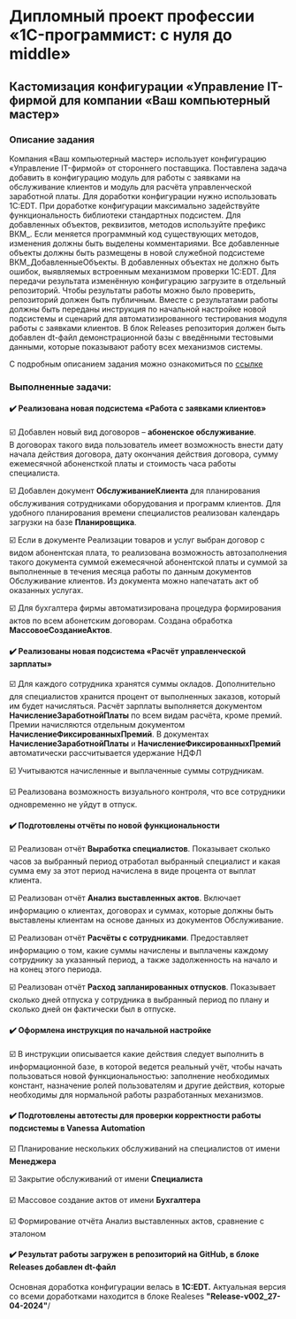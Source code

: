 # Дипломный проект профессии «1C-программист: с нуля до middle»

## Кастомизация конфигурации «Управление IT-фирмой для компании «Ваш компьютерный мастер»

### Описание задания

Компания «Ваш компьютерный мастер» использует конфигурацию «Управление IT-фирмой» от стороннего поставщика. Поставлена задача добавить в конфигурацию модуль для работы с заявками на обслуживание клиентов и модуль для расчёта управленческой заработной платы.
Для доработки конфигурации нужно использовать 1C:EDT. При доработке конфигурации максимально задействуйте функциональность библиотеки стандартных подсистем.
Для добавленных объектов, реквизитов, методов используйте префикс ВКМ_. Если меняется программный код существующих методов, изменения должны быть выделены комментариями.
Все добавленные объекты должны быть размещены в новой служебной подсистеме ВКМ_ДобавленныеОбъекты. В добавленных объектах не должно быть ошибок, выявляемых встроенным механизмом проверки 1C:EDT.
Для передачи результата изменённую конфигурацию загрузите в отдельный репозиторий. Чтобы результаты работы можно было проверить, репозиторий должен быть публичным.
Вместе с результатами работы должны быть переданы инструкция по начальной настройке новой подсистемы и сценарий для автоматизированного тестирования модуля работы с заявками клиентов.
В блок Releases репозитория должен быть добавлен dt-файл демонстрационной базы с введёнными тестовыми данными, которые показывают работу всех механизмов системы.

С подробным описанием задания можно ознакомиться по [ссылке](https://github.com/netology-code/fonecmid-diplom/blob/main/README.md)

### Выполненные задачи:
#### ✔️ Реализована новая подсистема «Работа с заявками клиентов» 
 
☑️ Добавлен новый вид договоров – **абоненское обслуживание**.  
В договорах такого вида пользователь имеет возможность внести дату начала действия договора, 
дату окончания действия договора, сумму ежемесячной абоненсткой платы и стоимость часа работы специалиста.
 
☑️ Добавлен документ **ОбслуживаниеКлиента** для  планирования обслуживания сотрудниками оборудования и программ клиентов. 
Для удобного планирования времени специалистов реализован календарь загрузки на базе **Планировщика**.

☑️ Если в документе Реализации товаров и услуг выбран договор с видом абонентская плата, 
то реализована возможность автозаполнения такого документа суммой ежемесячной абонентской платы
и суммой за выполненные в течения месяца работы по данным документов Обслуживание клиентов. 
Из документа можно напечатать акт об оказанных услугах.

☑️ Для бухгалтера фирмы автоматизирована процедура формирования актов по всем абонетским договорам.
Создана обработка **МассовоеСозданиеАктов**.

#### ✔️ Реализованы новая подсистема «Расчёт управленческой зарплаты» 

☑️ Для каждого сотрудника хранятся суммы окладов. 
Дополнительно для специалистов хранится процент от выполненных заказов, который им будет начисляться. 
Расчёт зарплаты выполняется документом **НачислениеЗаработнойПлаты** по всем видам расчёта, кроме премий. 
Премии начисляются отдельным документом **НачислениеФиксированныхПремий**.
В документах **НачислениеЗаработнойПлаты** и **НачислениеФиксированныхПремий** автоматически рассчитывается удержание НДФЛ
  
☑️ Учитываются начисленные и выплаченные суммы сотрудникам.

☑️ Реализована возможность визуального контроля, что все сотрудники одновременно не уйдут в отпуск. 
     

#### ✔️ Подготовлены отчёты по новой функциональности

☑️ Реализован отчёт **Выработка специалистов**. 
Показывает сколько часов за выбранный период отработал выбранный специалист 
и какая сумма ему за этот период начислена в виде процента от выплат клиента. 

☑️ Реализован отчёт **Анализ выставленных актов**. 
Включает информацию о клиентах, договорах и суммах, 
которые должны быть выставлены клиентам на основе данных из документов Обслуживание. 

☑️ Реализован отчёт **Расчёты с сотрудниками**. 
Предоставляет информацию о том, какие суммы начислены и выплачены каждому сотруднику 
за указанный период, а также задолженность на начало и на конец этого периода.

☑️ Реализован отчёт **Расход запланированных отпусков**. 
Показывает сколько дней отпуска у сотрудника в выбранный период по плану 
и сколько дней он фактически был в отпуске.

#### ✔️ Оформлена инструкция по начальной настройке

☑️ В инструкции описывается какие действия следует выполнить в информационной базе,
в которой ведется реальный учёт, чтобы начать пользоваться новой функциональностью:
заполнение необходимых констант, назначение ролей пользователям и другие действия,
которые необходимы для нормальной работы разработанных механизмов.

#### ✔️ Подготовлены автотесты для проверки корректности работы подсистемы в Vanessa Automation

☑️ Планирование нескольких обслуживаний на специалистов от имени **Менеджера**
    
☑️ Закрытие обслуживаний от имени **Специалиста**
    
☑️ Массовое создание актов от имени **Бухгалтера**
   
☑️ Формирование отчёта Анализ выставленных актов, сравнение с эталоном

#### ✔️ Результат работы загружен в репозиторий на GitHub, в блоке Releases  добавлен dt-файл

Основная доработка конфигурации велась в **1C:EDT.** 
Актуальная версия со всеми доработками находится в блоке Realeses **"Release-v002_27-04-2024"**/   

